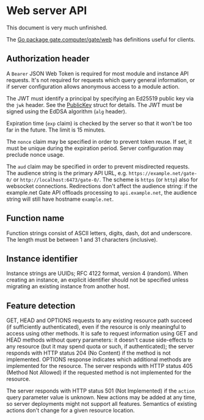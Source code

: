 # Web server API

This document is very much unfinished.

The
[Go package gate.computer/gate/web](https://pkg.go.dev/gate.computer/gate/web)
has definitions useful for clients.


## Authorization header

A `Bearer` JSON Web Token is required for most module and instance API
requests.  It's not required for requests which query general information, or
if server configuration allows anonymous access to a module action.

The JWT must identify a principal by specifying an Ed25519 public key via the
`jwk` header.  See the
[PublicKey](https://pkg.go.dev/gate.computer/gate/web#PublicKey) struct for
details.  The JWT must be signed using the EdDSA algorithm (`alg` header).

Expiration time (`exp` claim) is checked by the server so that it won't be too
far in the future.  The limit is 15 minutes.

The `nonce` claim may be specified in order to prevent token reuse.  If set, it
must be unique during the expiration period.  Server configuration may preclude
nonce usage.

The `aud` claim may be specified in order to prevent misdirected requests.  The
audience string is the primary API URL, e.g. `https://example.net/gate-0/` or
`http://localhost:6473/gate-0/`.  The scheme is `https` (or `http`) also for
websocket connections.  Redirections don't affect the audience string: if the
example.net Gate API offloads processing to `api.example.net`, the audience
string will still have hostname `example.net`.


## Function name

Function strings consist of ASCII letters, digits, dash, dot and underscore.
The length must be between 1 and 31 characters (inclusive).


## Instance identifier

Instance strings are UUIDs; RFC 4122 format, version 4 (random).  When creating
an instance, an explicit identifier should not be specified unless migrating an
existing instance from another host.


## Feature detection

GET, HEAD and OPTIONS requests to any existing resource path succeed (if
sufficiently authenticated), even if the resource is only meaningful to access
using other methods.  It is safe to request information using GET and HEAD
methods without query parameters: it doesn't cause side-effects to any resource
(but it may spend quota or such, if authenticated); the server responds with
HTTP status 204 (No Content) if the method is not implemented.  OPTIONS
response indicates which additional methods are implemented for the resource.
The server responds with HTTP status 405 (Method Not Allowed) if the requested
method is not implemented for the resource.

The server responds with HTTP status 501 (Not Implemented) if the `action`
query parameter value is unknown.  New actions may be added at any time, so
server deployments might not support all features.  Semantics of existing
actions don't change for a given resource location.

